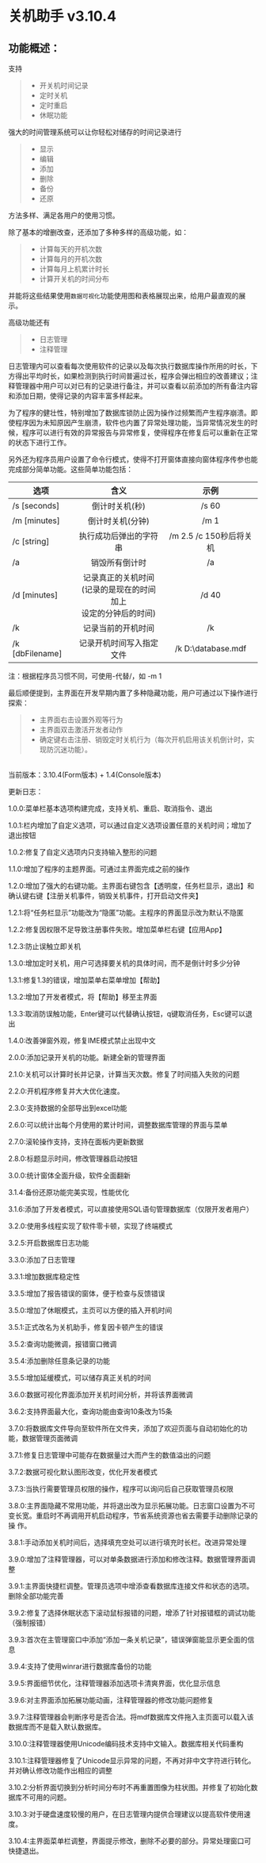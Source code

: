 # 关机助手 v3.10.4

## 功能概述：
支持
> * 开关机时间记录
> * 定时关机
> * 定时重启
> * 休眠功能

强大的时间管理系统可以让你轻松对储存的时间记录进行
> * 显示
> * 编辑
> * 添加
> * 删除
> * 备份
> * 还原

方法多样、满足各用户的使用习惯。

除了基本的增删改查，还添加了多种多样的高级功能，如：
> * 计算每天的开机次数
> * 计算每月的开机次数
> * 计算每月上机累计时长
> * 计算开关机的时间分布

并能将这些结果使用`数据可视化`功能使用图和表格展现出来，给用户最直观的展示。

高级功能还有
> * 日志管理
> * 注释管理

日志管理内可以查看每次使用软件的记录以及每次执行数据库操作所用的时长，下方得出平均时长，如果检测到执行时间普遍过长，程序会弹出相应的改善建议；注释管理器中用户可以对已有的记录进行备注，并可以查看以前添加的所有备注内容和添加日期，使得记录的内容丰富多样起来。

为了程序的健壮性，特别增加了数据库锁防止因为操作过频繁而产生程序崩溃。即使程序因为未知原因产生崩溃，软件也内置了异常处理功能，当异常情况发生的时候，程序可以进行有效的异常报告与异常修复，使得程序在修复后可以重新在正常的状态下进行工作。

另外还为程序员用户设置了命令行模式，使得不打开窗体直接向窗体程序传参也能完成部分简单功能。这些简单功能包括：

|     选项      |含义                                                           |示例   |
|-----------    |:-:                                                           |:-:    |
|/s [seconds]   |倒计时关机(秒)                                                 |/s 60  |
|/m [minutes]   |倒计时关机(分钟)                                               |/m 1  |
|/c [string]    |执行成功后弹出的字符串                                          | /m 2.5 /c 150秒后将关机|
|/a             |销毁所有倒计时                                                  |/a|
|/d [minutes]   |记录真正的关机时间<br>(记录的是现在的时间加上<br>设定的分钟后的时间)|/d 40| 
|/k             |记录当前的开机时间                                              |/k
|/k [dbFilename]|记录开机时间写入指定文件                                         |/k D:\\database.mdf

注：根据程序员习惯不同，可使用-代替/，如 -m 1

最后顺便提到，主界面在开发早期内置了多种隐藏功能，用户可通过以下操作进行探索：
> * 主界面右击设置外观等行为
> * 主界面双击激活开发者动作
> * 确定键右击注册、销毁定时关机行为（每次开机启用该关机倒计时，实现防沉迷功能）。

<br>
当前版本：3.10.4(Form版本) + 1.4(Console版本)

更新日志：

1.0.0:菜单栏基本选项构建完成，支持关机、重启、取消指令、退出

1.0.1:栏内增加了自定义选项，可以通过自定义选项设置任意的关机时间；增加了退出按钮

1.0.2:修复了自定义选项内只支持输入整形的问题

1.1.0:增加了程序的主题界面。可通过主界面完成之前的操作

1.2.0:增加了强大的右键功能。主界面右键包含【透明度，任务栏显示，退出】和确认键右键【注册关机事件，销毁关机事件，打开启动文件夹】

1.2.1:将“任务栏显示”功能改为“隐匿”功能。主程序的界面显示改为默认不隐匿

1.2.2:修复因权限不足导致注册事件失败。增加菜单栏右键【应用App】

1.2.3:防止误触立即关机

1.3.0:增加定时关机，用户可选择要关机的具体时间，而不是倒计时多少分钟

1.3.1:修复1.3的错误，增加菜单右菜单增加【帮助】

1.3.2:增加了开发者模式，将【帮助】移至主界面

1.3.3:取消防误触功能，Enter键可以代替确认按钮，q键取消任务，Esc键可以退出

1.4.0:改善弹窗外观，修复IME模式禁止出现中文

2.0.0:添加记录开关机的功能。新建全新的管理界面

2.1.0:关机可以计算时长并记录，计算当天次数。修复了时间插入失败的问题

2.2.0:开机程序修复并大大优化速度。

2.3.0:支持数据的全部导出到excel功能

2.6.0:可以统计出每个月使用的累计时间，调整数据库管理的界面与菜单

2.7.0:滚轮操作支持，支持在面板内更新数据

2.8.0:标题显示时间，修改管理器启动按钮

3.0.0:统计窗体全面升级，软件全面翻新

3.1.4:备份还原功能完美实现，性能优化

3.1.6:添加了开发者模式，可以直接使用SQL语句管理数据库（仅限开发者用户）

3.2.0:使用多线程实现了软件零卡顿，实现了终端模式

3.2.5:开启数据库日志功能

3.3.0:添加了日志管理

3.3.1:增加数据库稳定性

3.3.5:增加了报告错误的窗体，便于检查与反馈错误

3.5.0:增加了休眠模式，主页可以方便的插入开机时间

3.5.1:正式改名为关机助手，修复因卡顿产生的错误

3.5.2:查询功能微调，报错窗口微调

3.5.4:添加删除任意条记录的功能

3.5.5:增加延缓模式，可以储存真正关机的时间

3.6.0:数据可视化界面添加开关机时间分析，并将该界面微调

3.6.2:支持界面最大化，查询功能由查询10条改为15条

3.7.0:将数据库文件导向至软件所在文件夹，添加了欢迎页面与自动初始化的功能，数据管理页面微调

3.7.1:修复日志管理中可能存在数据量过大而产生的数值溢出的问题

3.7.2:数据可视化默认图形改变，优化开发者模式

3.7.3:当执行需要管理员权限的操作，程序可以询问后自己获取管理员权限

3.8.0:主界面隐藏不常用功能，并将退出改为显示拓展功能。日志窗口设置为不可变长宽。重启时不再调用开机启动程序，节省系统资源也省去需要手动删除记录的操
作。

3.8.1:手动添加关机时间后，选择填充空处可以进行填充时长栏。改进异常处理

3.9.0:增加了注释管理器，可以对单条数据进行添加和修改注释。数据管理界面调整

3.9.1:主界面快捷栏调整。管理员选项中增添查看数据库连接文件和状态的选项。删除全部功能完善

3.9.2:修复了选择休眠状态下滚动鼠标报错的问题，增添了针对报错框的调试功能（强制报错）

3.9.3:首次在主管理窗口中添加“添加一条关机记录”，错误弹窗能显示更全面的信息

3.9.4:支持了使用winrar进行数据库备份的功能

3.9.5:界面细节优化，注释管理器添加选项卡清爽界面，优化显示信息

3.9.6:对主界面添加拓展功能动画，注释管理器的修改功能问题修复

3.9.7:注释管理器会判断序号是否合法。将mdf数据库文件拖入主页面可以载入该数据库而不是载入默认数据库。

3.10.0:注释管理器使用Unicode编码技术支持中文输入。数据库相关代码重构

3.10.1:注释管理器修复了Unicode显示异常的问题，不再对非中文字符进行转化。并对确认修改功能作出相应的调整

3.10.2:分析界面切换到分析时间分布时不再重置图像为柱状图。并修复了初始化数据库不可用的问题。

3.10.3:对于硬盘速度较慢的用户，在日志管理内提供合理建议以提高软件使用速度。

3.10.4:主界面菜单栏调整，界面提示修改，删除不必要的部分。异常处理窗口可快捷退出。

